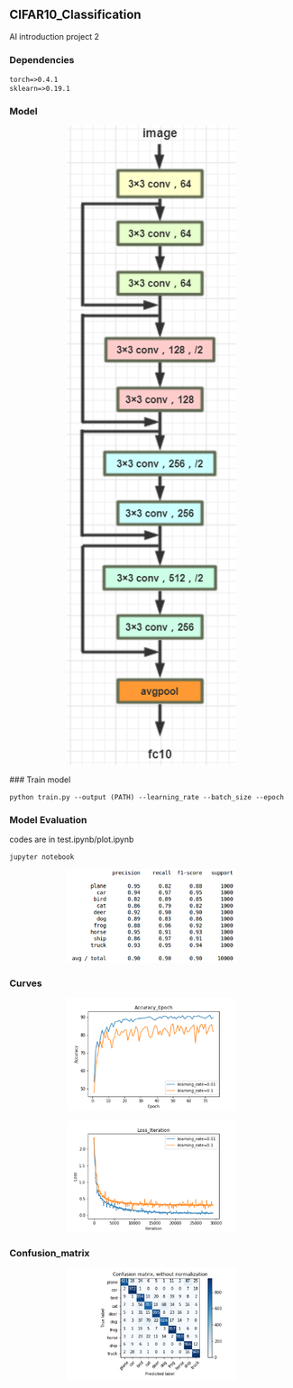 ## CIFAR10_Classification
AI introduction project 2

### Dependencies

    torch=>0.4.1
    sklearn=>0.19.1

### Model
<p align="center">
    <img src="1.png"
width="300">
</p>  
### Train model

    python train.py --output (PATH) --learning_rate --batch_size --epoch

### Model Evaluation
codes are in test.ipynb/plot.ipynb
    
    jupyter notebook
<p align="center">
    <img src="evaluation.png"
width="300">
</p>

### Curves
<p align="center">
    <img src="Accuracy_Epoch.png"
width="300">
</p>
<p align="center">
    <img src="Loss_Iteration.png"
width="300">
</p>

### Confusion_matrix
<p align="center">
    <img src="confusion_matrix.jpg"
width="300">
</p>



